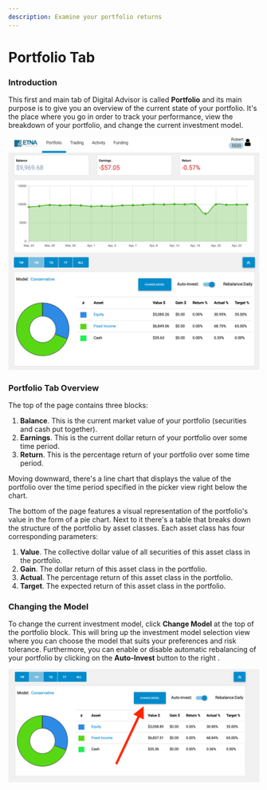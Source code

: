 ```yaml
---
description: Examine your portfolio returns
---
```


# Portfolio Tab

### Introduction

This first and main tab of Digital Advisor is called **Portfolio** and its main purpose is to give you an overview of the current state of your portfolio. It's the place where you go in order to track your performance, view the breakdown of your portfolio, and change the current investment model.

![](<../../.gitbook/assets/screenshot-2020-04-23-at-20.19.41 (1).png>)

### Portfolio Tab Overview

The top of the page contains three blocks:

1. **Balance**. This is the current market value of your portfolio (securities and cash put together).
2. **Earnings**. This is the current dollar return of your portfolio over some time period.
3. **Return**. This is the percentage return of your portfolio over some time period.

Moving downward, there's a line chart that displays the value of the portfolio over the time period specified in the picker view right below the chart.

The bottom of the page features a visual representation of the portfolio's value in the form of a pie chart. Next to it there's a table that breaks down the structure of the portfolio by asset classes. Each asset class has four corresponding parameters:

1. **Value**. The collective dollar value of all securities of this asset class in the portfolio.
2. **Gain**. The dollar return of this asset class in the portfolio.
3. **Actual**. The percentage return of this asset class in the portfolio.
4. **Target**. The expected return of this asset class in the portfolio.

### Changing the Model

To change the current investment model, click **Change Model** at the top of the portfolio block. This will bring up the investment model selection view where you can choose the model that suits your preferences and risk tolerance. Furthermore, you can enable or disable automatic rebalancing of your portfolio by clicking on the **Auto-Invest** button to the right .

![](../../.gitbook/assets/screenshot-2020-04-24-at-16.47.43.png)

